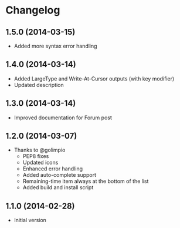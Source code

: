 # Changelog

## 1.5.0 (2014-03-15)
- Added more syntax error handling

## 1.4.0 (2014-03-14)
- Added LargeType and Write-At-Cursor outputs (with key modifier)
- Updated description

## 1.3.0 (2014-03-14)
- Improved documentation for Forum post

## 1.2.0 (2014-03-07)
- Thanks to @golimpio
  - PEP8 fixes
  - Updated icons
  - Enhanced error handling
  - Added auto-complete support
  - Remaining-time item always at the bottom of the list
  - Added build and install script

## 1.1.0 (2014-02-28)
- Initial version
